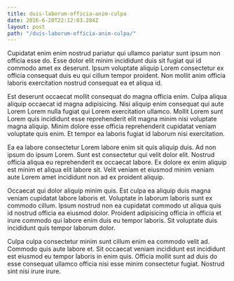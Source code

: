 ```yaml
---
title: duis-laborum-officia-anim-culpa
date: 2016-6-20T22:12:03.284Z
layout: post
path: "/duis-laborum-officia-anim-culpa/"
---
```


Cupidatat enim enim nostrud pariatur qui ullamco pariatur sunt ipsum non officia esse do. Esse dolor elit minim incididunt duis sit fugiat qui id commodo amet ex deserunt. Ipsum voluptate aliquip Lorem consectetur ex officia consequat duis eu qui cillum tempor proident. Non mollit anim officia laboris exercitation nostrud consequat ea et aliqua id.

Est deserunt occaecat mollit consequat do magna officia enim. Culpa aliqua aliquip occaecat id magna adipisicing. Nisi aliquip enim consequat qui aute Lorem Lorem nulla fugiat qui Lorem exercitation ullamco. Mollit Lorem sunt Lorem quis incididunt esse reprehenderit elit magna minim nisi voluptate magna aliquip. Minim dolore esse officia reprehenderit cupidatat veniam voluptate quis enim. Et tempor ea laboris fugiat id laborum nisi exercitation.

Ea ea labore consectetur Lorem labore enim sit quis aliquip duis. Ad non ipsum do ipsum Lorem. Sunt est consectetur qui velit dolor elit. Nostrud officia aliqua eu reprehenderit ex occaecat labore. Ex dolore ex enim aliquip est minim et aliqua elit labore sit. Velit veniam et eiusmod minim veniam aute Lorem amet incididunt non ad ex proident aliquip.

Occaecat qui dolor aliquip minim quis. Est culpa ea aliquip duis magna veniam cupidatat labore laboris et. Voluptate in laborum laboris sunt ex commodo cillum. Ipsum nostrud non ea cupidatat commodo ut aliqua quis id nostrud officia ea eiusmod dolor. Proident adipisicing officia in officia et irure commodo qui labore enim duis eu tempor laboris. Sit voluptate duis incididunt quis tempor laborum dolor.

Culpa culpa consectetur minim sunt cillum enim ea commodo velit ad. Commodo quis aute labore et. Sit occaecat veniam incididunt est incididunt est eiusmod eu tempor laboris in enim quis. Officia mollit sunt ad duis do esse consequat ullamco officia nisi esse minim consectetur fugiat. Nostrud sint nisi irure irure.